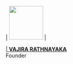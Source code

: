 
| <a href="https://github.com/VajiraTech"><img src="https://telegra.ph/file/44ff060a7b96ff6c0a42a.jpg" width=90 height=90></a> | <a href="https://github.com/kushansewmina1234">


| **[VAJIRA RATHNAYAKA](https://github.com/VajiraTech)**</br>Founder

